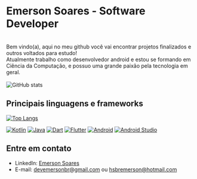 # Emerson Soares - Software Developer

<br>Bem vindo(a), aqui no meu github você vai encontrar projetos finalizados e outros voltados para estudo!</br>
Atualmente trabalho como desenvolvedor android e estou se formando em Ciência da Computação, e possuo uma grande paixão pela tecnologia em geral.
<br></br>
![GitHub stats](https://github-readme-stats.vercel.app/api?username=EmersonAD&show_icons=true&count_private=true&hide=stars&theme=dark)

## Principais linguagens e frameworks

[![Top Langs](https://github-readme-stats.vercel.app/api/top-langs/?username=EmersonAD&layout=compact&theme=dark)](https://github.com/EmersonAD)

[![Kotlin](https://img.shields.io/badge/-Kotlin-7f52ff?style=flat&logo=kotlin&logoColor=white)](https://kotlinlang.org/)
[![Java](https://img.shields.io/badge/-Java-007396?style=flat&logo=java&logoColor=white)](https://www.java.com/)
[![Dart](https://img.shields.io/badge/-Dart-0175C2?style=flat&logo=dart&logoColor=white)](https://dart.dev/)
[![Flutter](https://img.shields.io/badge/-Flutter-02569B?style=flat&logo=flutter&logoColor=white)](https://flutter.dev/)
[![Android](https://img.shields.io/badge/-Android-3DDC84?style=flat&logo=android&logoColor=white)](https://www.android.com/)
[![Android Studio](https://img.shields.io/badge/-Android%20Studio-3DDC84?style=flat&logo=android-studio&logoColor=white)](https://developer.android.com/studio)


## Entre em contato

- LinkedIn: [Emerson Soares](https://www.linkedin.com/in/emerson-s-souza/)
- E-mail: devemersonbr@gmail.com ou hsbremerson@hotmail.com
